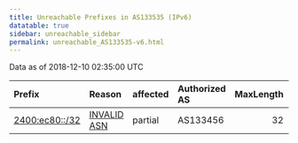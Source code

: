 ```yaml
---
title: Unreachable Prefixes in AS133535 (IPv6)
datatable: true
sidebar: unreachable_sidebar
permalink: unreachable_AS133535-v6.html
---
```


Data as of 2018-12-10 02:35:00 UTC


<div class="datatable-begin"></div>

| Prefix                                                 | Reason                                                                                                 | affected   | Authorized AS   |   MaxLength | Anchor                                       |   unreachable /48s |
|:-------------------------------------------------------|:-------------------------------------------------------------------------------------------------------|:-----------|:----------------|------------:|:---------------------------------------------|-------------------:|
| [2400:ec80::/32](https://stat.ripe.net/2400:ec80::/32) | [INVALID ASN](https://rpki-validator.ripe.net/announcement-preview?asn=AS133535&prefix=2400:ec80::/32) | partial    | AS133456        |          32 | [APNIC](unreachable_APNIC_RPKI_Root-v6.html) |              65536 |

<div class="datatable-end"></div>